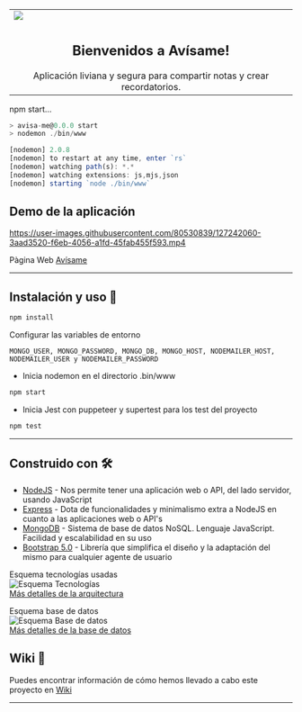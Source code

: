 <table>
    <tr>
        <td width="1200">
           <img src="https://avisame-app.herokuapp.com/images/logo_avisame.svg"/>
        </td>
    </tr>
    <tr>
        <td>
            <div align="center">
                <h2>Bienvenidos a Avísame!</h2>
                Aplicación liviana y segura para compartir notas y crear recordatorios.
            </div>     
        </td>
    </tr>
</table> 
npm start...  

``` javascript
> avisa-me@0.0.0 start
> nodemon ./bin/www

[nodemon] 2.0.8
[nodemon] to restart at any time, enter `rs`
[nodemon] watching path(s): *.*
[nodemon] watching extensions: js,mjs,json
[nodemon] starting `node ./bin/www`
```
  


## Demo de la aplicación






https://user-images.githubusercontent.com/80530839/127242060-3aad3520-f6eb-4056-a1fd-45fab455f593.mp4







Pàgina Web [Avísame](https://avisame-app.herokuapp.com/)

---

## Instalación y uso 🔧

``` javascript
npm install
```

Configurar las variables de entorno  
```
MONGO_USER, MONGO_PASSWORD, MONGO_DB, MONGO_HOST, NODEMAILER_HOST, NODEMAILER_USER y NODEMAILER_PASSWORD
```
- Inicia nodemon en el directorio .bin/www
``` javascript
npm start 
```
- Inicia Jest con puppeteer y supertest para los test del proyecto
``` javascript
npm test 
```


---
## Construido con 🛠️

- [NodeJS](https://nodejs.org/) - Nos permite tener una aplicación web o API, del lado servidor, usando JavaScript   
- [Express](https://expressjs.com/) - Dota de funcionalidades y minimalismo extra a NodeJS en cuanto a las aplicaciones web o API's  
- [MongoDB](https://www.mongodb.com/) - Sistema de base de datos NoSQL. Lenguaje JavaScript. Facilidad y escalabilidad en su uso  
- [Bootstrap 5.0](https://getbootstrap.com/docs/5.0/getting-started/introduction/) - Librería que simplifica el diseño y la adaptación del mismo para cualquier agente de usuario

Esquema tecnologías usadas  
![Esquema Tecnologías](https://user-images.githubusercontent.com/78435266/126797167-0bce29e3-e8ba-4f89-b899-2f0f7e171684.png)  
[Más detalles de la arquitectura](https://github.com/FOAP-Netmind-2021/avisa-me/wiki/Tecnolog%C3%ADas-usadas-en-la-aplicaci%C3%B3n)  

Esquema base de datos  
![Esquema Base de datos](https://user-images.githubusercontent.com/79173115/126785229-7a484ec2-dd25-474b-a64f-8766a9cf2a4f.PNG)    
[Más detalles de la base de datos](https://github.com/FOAP-Netmind-2021/avisa-me/wiki/Esquema-de-datos-de-la-aplicaci%C3%B3n)  

## Wiki 📖

Puedes encontrar información de cómo hemos llevado a cabo este proyecto en [Wiki](https://github.com/FOAP-Netmind-2021/avisa-me/wiki)



---
